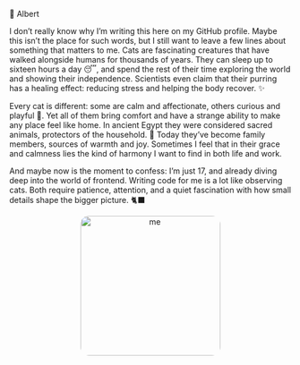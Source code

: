 🐾 Albert

I don’t really know why I’m writing this here on my GitHub profile. Maybe this isn’t the place for such words, but I still want to leave a few lines about something that matters to me. Cats are fascinating creatures that have walked alongside humans for thousands of years. They can sleep up to sixteen hours a day 😴, and spend the rest of their time exploring the world and showing their independence. Scientists even claim that their purring has a healing effect: reducing stress and helping the body recover. ✨

Every cat is different: some are calm and affectionate, others curious and playful 🐾. Yet all of them bring comfort and have a strange ability to make any place feel like home. In ancient Egypt they were considered sacred animals, protectors of the household. 🏺 Today they’ve become family members, sources of warmth and joy. Sometimes I feel that in their grace and calmness lies the kind of harmony I want to find in both life and work.

And maybe now is the moment to confess: I’m just 17, and already diving deep into the world of frontend. Writing code for me is a lot like observing cats. Both require patience, attention, and a quiet fascination with how small details shape the bigger picture. 🐈‍⬛

<p align="center">
  <img src="./photo_2025-08-16_08-44-37.jpg" alt="me" width="250" style="border-radius:15px;" />
</p>

